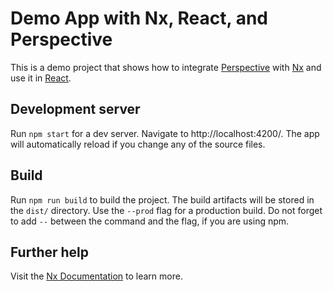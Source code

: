 # Demo App with Nx, React, and Perspective

This is a demo project that shows how to integrate [Perspective](https://perspective.finos.org/) with [Nx](https://nx.dev) and use it in [React](https://reactjs.org/).

## Development server

Run `npm start` for a dev server. Navigate to http://localhost:4200/. The app will automatically reload if you change any of the source files.

## Build

Run `npm run build` to build the project. The build artifacts will be stored in the `dist/` directory. Use the `--prod` flag for a production build. Do not forget to add `--` between the command and the flag, if you are using npm.

## Further help

Visit the [Nx Documentation](https://nx.dev) to learn more.
